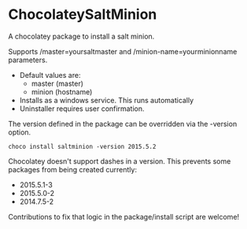 ChocolateySaltMinion
====================

A chocolatey package to install a salt minion.

Supports /master=yoursaltmaster and /minion-name=yourminionname parameters.
- Default values are:
  - master (master)
  - minion (hostname)
- Installs as a windows service. This runs automatically
- Uninstaller requires user confirmation.

The version defined in the package can be overridden via the -version option.

  `choco install saltminion -version 2015.5.2`
  
Chocolatey doesn't support dashes in a version. This prevents some packages from being created currently:
- 2015.5.1-3
- 2015.5.0-2
- 2014.7.5-2
 
Contributions to fix that logic in the package/install script are welcome!
